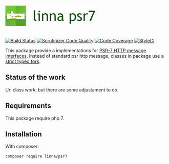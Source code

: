 ![Linna Psr7](logo-psr7.png)
<br/>
<br/>
<br/>
[![Build Status](https://travis-ci.org/linna/psr7.svg?branch=master)](https://travis-ci.org/linna/psr7)
[![Scrutinizer Code Quality](https://scrutinizer-ci.com/g/linna/psr7/badges/quality-score.png?b=master)](https://scrutinizer-ci.com/g/linna/psr7/?branch=master)
[![Code Coverage](https://scrutinizer-ci.com/g/linna/psr7/badges/coverage.png?b=master)](https://scrutinizer-ci.com/g/linna/psr7/?branch=master)
[![StyleCI](https://styleci.io/repos/96924222/shield?branch=master&style=flat)](https://styleci.io/repos/96924222)


This package provide a implementations for [PSR-7 HTTP message interfaces](https://github.com/php-fig/fig-standards/blob/master/accepted/PSR-7-http-message.md). Instead of
standard psr http message, classes in package use a [strict typed fork](https://github.com/s3b4stian/http-message).

## Status of the work
Uri class work, but there are some adjustament to do.

## Requirements
This package require php 7.

## Installation
With composer:
```
composer require linna/psr7
```
